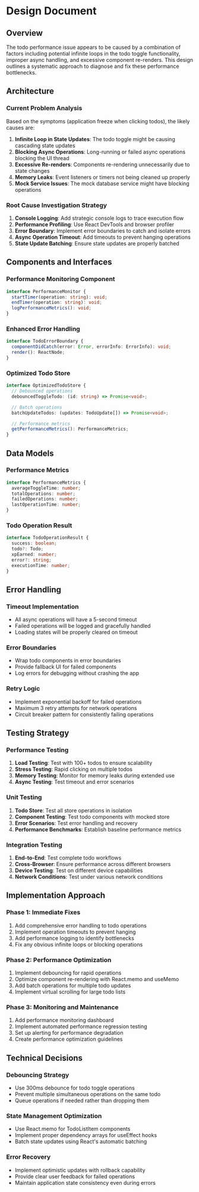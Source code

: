 # Design Document

## Overview

The todo performance issue appears to be caused by a combination of factors including potential infinite loops in the todo toggle functionality, improper async handling, and excessive component re-renders. This design outlines a systematic approach to diagnose and fix these performance bottlenecks.

## Architecture

### Current Problem Analysis

Based on the symptoms (application freeze when clicking todos), the likely causes are:

1. **Infinite Loop in State Updates**: The todo toggle might be causing cascading state updates
2. **Blocking Async Operations**: Long-running or failed async operations blocking the UI thread
3. **Excessive Re-renders**: Components re-rendering unnecessarily due to state changes
4. **Memory Leaks**: Event listeners or timers not being cleaned up properly
5. **Mock Service Issues**: The mock database service might have blocking operations

### Root Cause Investigation Strategy

1. **Console Logging**: Add strategic console logs to trace execution flow
2. **Performance Profiling**: Use React DevTools and browser profiler
3. **Error Boundary**: Implement error boundaries to catch and isolate errors
4. **Async Operation Timeout**: Add timeouts to prevent hanging operations
5. **State Update Batching**: Ensure state updates are properly batched

## Components and Interfaces

### Performance Monitoring Component

```typescript
interface PerformanceMonitor {
  startTimer(operation: string): void;
  endTimer(operation: string): void;
  logPerformanceMetrics(): void;
}
```

### Enhanced Error Handling

```typescript
interface TodoErrorBoundary {
  componentDidCatch(error: Error, errorInfo: ErrorInfo): void;
  render(): ReactNode;
}
```

### Optimized Todo Store

```typescript
interface OptimizedTodoStore {
  // Debounced operations
  debouncedToggleTodo: (id: string) => Promise<void>;

  // Batch operations
  batchUpdateTodos: (updates: TodoUpdate[]) => Promise<void>;

  // Performance metrics
  getPerformanceMetrics(): PerformanceMetrics;
}
```

## Data Models

### Performance Metrics

```typescript
interface PerformanceMetrics {
  averageToggleTime: number;
  totalOperations: number;
  failedOperations: number;
  lastOperationTime: number;
}
```

### Todo Operation Result

```typescript
interface TodoOperationResult {
  success: boolean;
  todo?: Todo;
  xpEarned: number;
  error?: string;
  executionTime: number;
}
```

## Error Handling

### Timeout Implementation

- All async operations will have a 5-second timeout
- Failed operations will be logged and gracefully handled
- Loading states will be properly cleared on timeout

### Error Boundaries

- Wrap todo components in error boundaries
- Provide fallback UI for failed components
- Log errors for debugging without crashing the app

### Retry Logic

- Implement exponential backoff for failed operations
- Maximum 3 retry attempts for network operations
- Circuit breaker pattern for consistently failing operations

## Testing Strategy

### Performance Testing

1. **Load Testing**: Test with 100+ todos to ensure scalability
2. **Stress Testing**: Rapid clicking on multiple todos
3. **Memory Testing**: Monitor for memory leaks during extended use
4. **Async Testing**: Test timeout and error scenarios

### Unit Testing

1. **Todo Store**: Test all store operations in isolation
2. **Component Testing**: Test todo components with mocked store
3. **Error Scenarios**: Test error handling and recovery
4. **Performance Benchmarks**: Establish baseline performance metrics

### Integration Testing

1. **End-to-End**: Test complete todo workflows
2. **Cross-Browser**: Ensure performance across different browsers
3. **Device Testing**: Test on different device capabilities
4. **Network Conditions**: Test under various network conditions

## Implementation Approach

### Phase 1: Immediate Fixes

1. Add comprehensive error handling to todo operations
2. Implement operation timeouts to prevent hanging
3. Add performance logging to identify bottlenecks
4. Fix any obvious infinite loops or blocking operations

### Phase 2: Performance Optimization

1. Implement debouncing for rapid operations
2. Optimize component re-rendering with React.memo and useMemo
3. Add batch operations for multiple todo updates
4. Implement virtual scrolling for large todo lists

### Phase 3: Monitoring and Maintenance

1. Add performance monitoring dashboard
2. Implement automated performance regression testing
3. Set up alerting for performance degradation
4. Create performance optimization guidelines

## Technical Decisions

### Debouncing Strategy

- Use 300ms debounce for todo toggle operations
- Prevent multiple simultaneous operations on the same todo
- Queue operations if needed rather than dropping them

### State Management Optimization

- Use React.memo for TodoListItem components
- Implement proper dependency arrays for useEffect hooks
- Batch state updates using React's automatic batching

### Error Recovery

- Implement optimistic updates with rollback capability
- Provide clear user feedback for failed operations
- Maintain application state consistency even during errors
